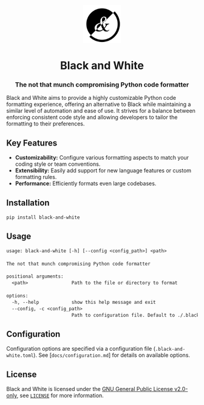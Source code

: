 <div align="center">
	<img src="./logo.svg" alt="Black and White logo" width="100">
	<h1>Black and White</h1>
	<h3>The not that munch compromising Python code formatter</h3>
</div>

Black and White aims to provide a highly customizable Python code formatting
experience, offering an alternative to Black while maintaining a similar level
of automation and ease of use.  It strives for a balance between enforcing
consistent code style and allowing developers to tailor the formatting to their preferences.

## Key Features

* **Customizability:**  Configure various formatting aspects to match your coding
  style or team conventions.
* **Extensibility:** Easily add support for new language features or custom
  formatting rules.
* **Performance:**  Efficiently formats even large codebases.

## Installation

```shell
pip install black-and-white
```

## Usage

```txt
usage: black-and-white [-h] [--config <config_path>] <path>

The not that munch compromising Python code formatter

positional arguments:
  <path>                Path to the file or directory to format

options:
  -h, --help            show this help message and exit
  --config, -c <config_path>
                        Path to configuration file. Default to ./.black-and-white.toml. Use - for stdin
```

## Configuration

Configuration options are specified via a configuration file (`.black-and-white.toml`).
See [`docs/configuration.md`] for details on available options.

## License

Black and White is licensed under the [GNU General Public License v2.0-only](https://www.gnu.org/licenses/gpl-2.0),
see [`LICENSE`](./LICENSE) for more information.
